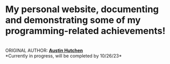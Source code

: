 <h1>My personal website, documenting and demonstrating some of my programming-related achievements!</h1>
  <br>
ORIGINAL AUTHOR: <u><b>Austin Hutchen </b></u> 
<br>
*Currently in progress, will be completed by 10/26/23*
